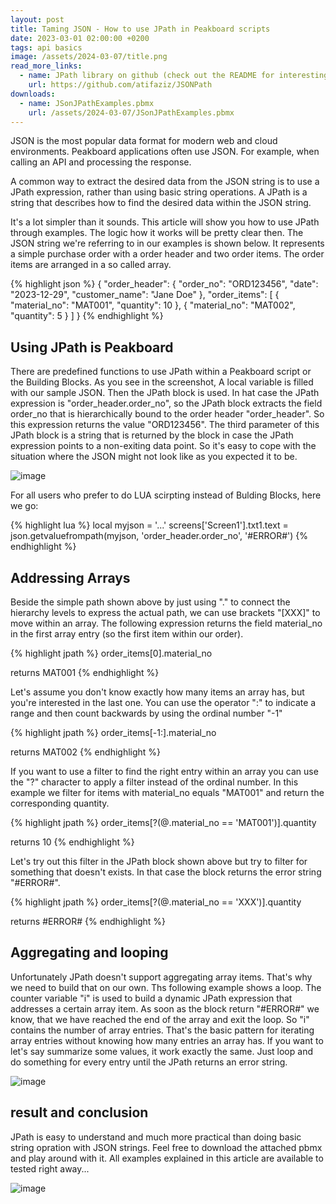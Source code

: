 ```yaml
---
layout: post
title: Taming JSON - How to use JPath in Peakboard scripts
date: 2023-03-01 02:00:00 +0200
tags: api basics
image: /assets/2024-03-07/title.png
read_more_links:
  - name: JPath library on github (check out the README for interesting details)
    url: https://github.com/atifaziz/JSONPath
downloads:
  - name: JSonJPathExamples.pbmx
    url: /assets/2024-03-07/JSonJPathExamples.pbmx
---
```


JSON is the most popular data format for modern web and cloud environments. Peakboard applications often use JSON. For example, when calling an API and processing the response.

A common way to extract the desired data from the JSON string is to use a JPath expression, rather than using basic string operations. A JPath is a string that describes how to find the desired data within the JSON string.

It's a lot simpler than it sounds. This article will show you how to use JPath through examples. The logic how it works will be pretty clear then. The JSON string we're referring to in our examples is shown below. It represents a simple purchase order with a order header and two order items. The order items are arranged in a so called array.

{% highlight json %}
{
    "order_header": {
        "order_no": "ORD123456",
        "date": "2023-12-29",
        "customer_name": "Jane Doe"
    },
    "order_items": [
        {
            "material_no": "MAT001",
            "quantity": 10
        },
        {
            "material_no": "MAT002",
            "quantity": 5
        }
    ]
}
{% endhighlight %}

## Using JPath is Peakboard

There are predefined functions to use JPath within a Peakboard script or the Building Blocks. As you see in the screenshot, A local variable is filled with our sample JSON. Then the JPath block is used. In hat case the JPath expression is "order_header.order_no", so the JPath block extracts the field order_no that is hierarchically bound to the order header "order_header". So this expression returns the value "ORD123456". The third parameter of this JPath block is a string that is returned by the block in case the JPath expression points to a non-exiting data point. So it's easy to cope with the situation where the JSON might not look like as you expected it to be.

![image](/assets/2024-03-07/010.png)

For all users who prefer to do LUA scirpting instead of Bulding Blocks, here we go:

{% highlight lua %}
local myjson = '...'
screens['Screen1'].txt1.text = json.getvaluefrompath(myjson, 'order_header.order_no', '#ERROR#')
{% endhighlight %}

## Addressing Arrays

Beside the simple path shown above by just using "." to connect the hierarchy levels to express the actual path, we can use brackets "[XXX]" to move within an array. The following expression returns the field material_no in the first array entry (so the first item within our order).

{% highlight jpath %}
order_items[0].material_no

returns MAT001
{% endhighlight %}

Let's assume you don't know exactly how many items an array has, but you're interested in the last one. You can use the operator ":" to indicate a range and then count backwards by using the ordinal number "-1"

{% highlight jpath %}
order_items[-1:].material_no

returns MAT002
{% endhighlight %}

If you want to use a filter to find the right entry within an array you can use the "?" character to apply a filter instead of the ordinal number. In this example we filter for items with material_no equals "MAT001" and return the corresponding quantity.

{% highlight jpath %}
order_items[?(@.material_no == 'MAT001')].quantity

returns 10
{% endhighlight %}

Let's try out this filter in the JPath block shown above but try to filter for something that doesn't exists. In that case the block returns the error string "#ERROR#".

{% highlight jpath %}
order_items[?(@.material_no == 'XXX')].quantity

returns #ERROR#
{% endhighlight %}

## Aggregating and looping

Unfortunately JPath doesn't support aggregating array items. That's why we need to build that on our own. Ths following example shows a loop. The counter variable "i" is used to build a dynamic JPath expression that addresses a certain array item. As soon as the block return "#ERROR#" we know, that we have reached the end of the array and exit the loop. So "i" contains the number of array entries. That's the basic pattern for iterating array entries without knowing how many entries an array has. If you want to let's say summarize some values, it work exactly the same. Just loop and do something for every entry until the JPath returns an error string.

![image](/assets/2024-03-07/020.png)

## result and conclusion

JPath is easy to understand and much more practical than doing basic string opration with JSON strings. Feel free to download the attached pbmx and play around with it. All examples explained in this article are available to tested right away...

![image](/assets/2024-03-07/result.gif)


